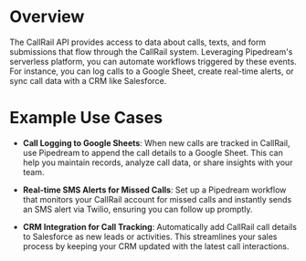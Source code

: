 # Overview

The CallRail API provides access to data about calls, texts, and form submissions that flow through the CallRail system. Leveraging Pipedream's serverless platform, you can automate workflows triggered by these events. For instance, you can log calls to a Google Sheet, create real-time alerts, or sync call data with a CRM like Salesforce.

# Example Use Cases

- **Call Logging to Google Sheets**: When new calls are tracked in CallRail, use Pipedream to append the call details to a Google Sheet. This can help you maintain records, analyze call data, or share insights with your team.

- **Real-time SMS Alerts for Missed Calls**: Set up a Pipedream workflow that monitors your CallRail account for missed calls and instantly sends an SMS alert via Twilio, ensuring you can follow up promptly.

- **CRM Integration for Call Tracking**: Automatically add CallRail call details to Salesforce as new leads or activities. This streamlines your sales process by keeping your CRM updated with the latest call interactions.
